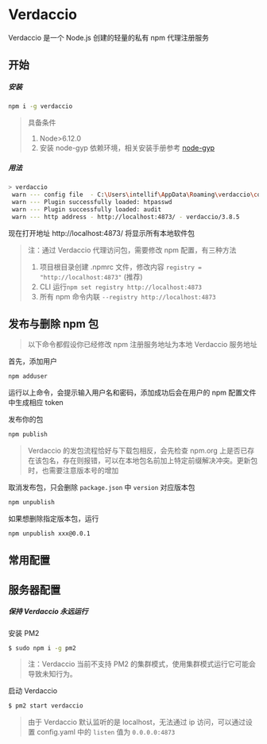 # Verdaccio

Verdaccio 是一个 Node.js 创建的轻量的私有 npm 代理注册服务

## 开始

##### 安装

```sh
npm i -g verdaccio
```

> 具备条件
>
> 1. Node>6.12.0
> 2. 安装 node-gyp 依赖环境，相关安装手册参考 [node-gyp](https://github.com/dobble11/docs/blob/master/npm/node-gyp.md)

##### 用法

```sh
> verdaccio
 warn --- config file  - C:\Users\intellif\AppData\Roaming\verdaccio\config.yaml
 warn --- Plugin successfully loaded: htpasswd
 warn --- Plugin successfully loaded: audit
 warn --- http address - http://localhost:4873/ - verdaccio/3.8.5
```

现在打开地址 http://localhost:4873/ 将显示所有本地软件包

> 注：通过 Verdaccio 代理访问包，需要修改 npm 配置，有三种方法
>
> 1. 项目根目录创建 .npmrc 文件，修改内容 `registry = "http://localhost:4873"` (推荐)
> 2. CLI 运行`npm set registry http://localhost:4873`
> 3. 所有 npm 命令内联 `--registry http://localhost:4873`

## 发布与删除 npm 包

> 以下命令都假设你已经修改 npm 注册服务地址为本地 Verdaccio 服务地址

首先，添加用户

```sh
npm adduser
```

运行以上命令，会提示输入用户名和密码，添加成功后会在用户的 npm 配置文件中生成相应 token

发布你的包

```sh
npm publish
```

> Verdaccio 的发包流程恰好与下载包相反，会先检查 npm.org 上是否已存在该包名，存在则报错，可以在本地包名前加上特定前缀解决冲突。更新包时，也需要注意版本号的增加

取消发布包，只会删除 `package.json` 中 `version` 对应版本包

```sh
npm unpublish
```

如果想删除指定版本包，运行

```sh
npm unpublish xxx@0.0.1
```

## 常用配置

## 服务器配置

##### 保持 Verdaccio 永远运行

安装 PM2

```sh
$ sudo npm i -g pm2
```

> 注：Verdaccio 当前不支持 PM2 的集群模式，使用集群模式运行它可能会导致未知行为。

启动 Verdaccio

```sh
$ pm2 start verdaccio
```

> 由于 Verdaccio 默认监听的是 localhost，无法通过 ip 访问，可以通过设置 config.yaml 中的 `listen` 值为 `0.0.0.0:4873`
